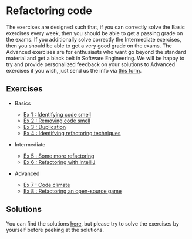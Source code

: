 # Refactoring code

The exercises are designed such that, if you can correctly solve the Basic exercises every week, then you should be able to get a passing grade on the exams. If you additionally solve correctly the Intermediate exercises, then you should be able to get a very good grade on the exams. The Advanced exercises are for enthusiasts who want go beyond the standard material and get a black belt in Software Engineering. We will be happy to try and provide personalized feedback on your solutions to Advanced exercises if you wish, just send us the info via [this form](https://docs.google.com/forms/d/e/1FAIpQLSem_4qm_rf22V5--EUrh252_JKcBqoHF1Z67exwPz3tPdOjiQ/viewform).

## Exercises

- Basics
  - [Ex 1 : Identifying code smell](ex1)
  - [Ex 2 : Removing code smell](ex2)
  - [Ex 3 : Duplication](ex3)
  - [Ex 4 : Identifying refactoring techniques](ex4)

- Intermediate
  - [Ex 5 : Some more refactoring](ex5)
  - [Ex 6 : Refactoring with IntelliJ](ex6)

- Advanced
  - [Ex 7 : Code climate](ex7)
  - [Ex 8 : Refactoring an open-source game](ex8)


## Solutions

You can find the solutions [here](solutions), but please try to solve the exercises by yourself before peeking at the solutions.
